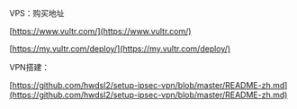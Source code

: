 VPS：购买地址

[https://www.vultr.com/](https://www.vultr.com/)

[https://my.vultr.com/deploy/](https://my.vultr.com/deploy/)



VPN搭建：

[https://github.com/hwdsl2/setup-ipsec-vpn/blob/master/README-zh.md](https://github.com/hwdsl2/setup-ipsec-vpn/blob/master/README-zh.md)






